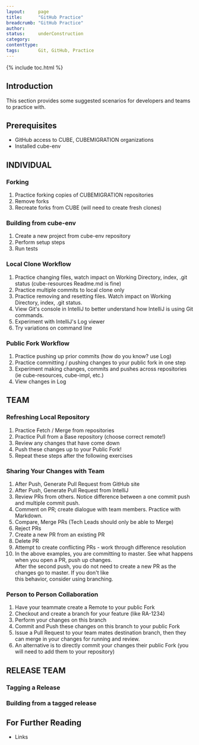 ```yaml
---
layout:     page
title:      "GitHub Practice"
breadcrumb: "GitHub Practice"
author:
status:     underConstruction
category:
contenttype:
tags:       Git, GitHub, Practice
---
```


{% include toc.html %}

## Introduction

This section provides some suggested scenarios for developers and teams to practice
with.

## Prerequisites

* GitHub access to CUBE, CUBEMIGRATION organizations  
* Installed cube-env  

## INDIVIDUAL  

### Forking  
1. Practice forking copies of CUBEMIGRATION repositories  
2. Remove forks  
3. Recreate forks from CUBE (will need to create fresh clones)  

### Building from cube-env  
1. Create a new project from cube-env repository  
2. Perform setup steps  
3. Run tests  

### Local Clone Workflow  
1. Practice changing files, watch impact on Working Directory, index, .git status  (cube-resources Readme.md is fine)  
2. Practice multiple commits to local clone only  
3. Practice removing and resetting files.  Watch impact on Working Directory, index, .git status.   
4. View Git's console in IntelliJ to better understand how IntelliJ is using Git commands.  
5. Experiment with IntelliJ's Log viewer  
6. Try variations on command line  

### Public Fork Workflow  
1. Practice pushing up prior commits (how do you know?  use Log)  
2. Practice committing / pushing changes to your public fork in one step  
3. Experiment making changes, commits and pushes across repositories (ie cube-resources, cube-impl, etc.)  
4. View changes in Log  


## TEAM  
  
### Refreshing Local Repository  
1. Practice Fetch / Merge from repositories  
2. Practice Pull from a Base repository (choose correct remote!)  
3. Review any changes that have come down  
4. Push these changes up to your Public Fork!  
5. Repeat these steps after the following exercises  

### Sharing Your Changes with Team  
1. After Push, Generate Pull Request from GitHub site    
2. After Push, Generate Pull Request from IntelliJ  
3. Review PRs from others.  Notice difference between a one commit push and multiple commit push. 
4. Comment on PR; create dialogue with team members.  Practice with Markdown.  
5. Compare, Merge PRs (Tech Leads should only be able to Merge)  
6. Reject PRs  
7. Create a new PR from an existing PR  
8. Delete PR  
9. Attempt to create conflicting PRs - work through difference resolution    
10. In the above examples, you are committing to master.  See what happens when you open a PR, push up changes.  
   After the second push, you do not need to create a new PR as the changes go to master.  If you don't like   
   this behavior, consider using branching.  

### Person to Person Collaboration  
1. Have your teammate create a Remote to your public Fork    
2. Checkout and create a branch for your feature (like RA-1234)
3. Perform your changes on this branch
4. Commit and Push these changes on this branch to your public Fork
5. Issue a Pull Request to your team mates destination branch, then they can merge in your changes for running and review.
6. An alternative is to directly commit your changes their public Fork (you will need to add them to your repository)

## RELEASE TEAM  

### Tagging a Release 

### Building from a tagged release  

## For Further Reading

* Links
